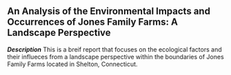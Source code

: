 ## An Analysis of the Environmental Impacts and Occurrences of Jones Family Farms: A Landscape Perspective

***Description***
This is a breif report that focuses on the ecological factors and their influeces from a landscape perspective within the 
boundaries of Jones Family Farms located in Shelton, Connecticut.
